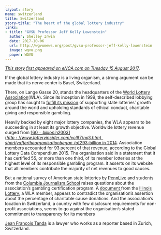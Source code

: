 ```yaml
---
layout: story
name: switzerland
title: Switzerland
story-title: "The heart of the global lottery industry"
links:
- title: "GVSU Professor Jeff Kelly Lowenstein"
  author: Shelley Irwin 
  date: 2017-10-06
  url: http://wgvunews.org/post/gvsu-professor-jeff-kelly-lowenstein
  image: wgvu.png
  paper: WGVU
---
```

_[This story first appeared on eNCA.com on Tuesday 15 August 2017](http://www.enca.com/world/the-global-lottery-industrys-little-known-nerve-centre)_.

If the global lottery industry is a living organism, a strong argument can be made that its nerve center is Basel, Switzerland.
  
There, on Lange Gasse 20, stands the headquarters of the [World Lottery Association](https://www.world-lotteries.org/about-us/our-offices)(WLA). Since its inception in 1999, the self-described lobbying group has sought to [fulfill its mission](https://www.world-lotteries.org/about-us/about-the-wla) of supporting state lotteries’ growth around the world and upholding standards of ethical conduct, charitable giving and responsible gambling.

Heavily backed by eight major lottery companies, the WLA appears to be succeeding in at least its growth objective.  Worldwide lottery revenue surged from [$160-billion in 2003](http://www.lotteryinsider.com/vol67/no3.htm), shortly after the organisation began, to [$293-billion in 2014](https://www.world-lotteries.org/images/publications/compendia/wla-compendium-2015.pdf). Association members accounted for 93 percent of that revenue, according to the Global Lottery Data Compendium 2015. The organisation said in a statement that it has certified 55, or more than one third, of its member lotteries at the highest level of its responsible gambling program.  It asserts on its website that all members contribute the majority of net revenues to good causes.

But a national survey of American state lotteries by [PennLive](http://www.pennlive.com/) and students from the [Columbia Journalism School](https://journalism.columbia.edu/) raises questions about the association’s gambling certification program. A [document ](http://www.illinoislottery.com/content/dam/ill/documents/LCB%20Meeting%20Minutes%2010-10-12%20%282%29.pdf)from the [Illinois Lottery](http://illinoislottery.com/), a WLA member, appears to contradict the organisation’s assertion about the percentage of charitable cause donations. And the association’s location in Switzerland, a country with few disclosure requirements for non-profit associations, seems to go against the organisation’s stated commitment to transparency for its members

[Jean François Tanda](https://twitter.com/JFTanda) is a lawyer who works as a reporter based in Zurich, Switzerland.